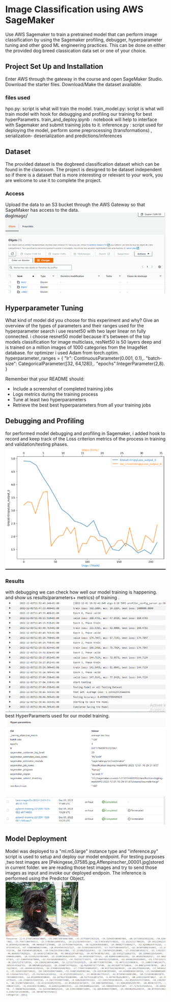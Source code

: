 # Image Classification using AWS SageMaker

Use AWS Sagemaker to train a pretrained model that can perform image classification by using the Sagemaker profiling, debugger, hyperparameter tuning and other good ML engineering practices. This can be done on either the provided dog breed classication data set or one of your choice.

## Project Set Up and Installation
Enter AWS through the gateway in the course and open SageMaker Studio. 
Download the starter files.
Download/Make the dataset available. 
### files used
hpo.py: script is what will train the model.
train_model.py: script is what will train model with hook for debugging and profiling our training for best hyperParametrs.
train_and_deploy.ipynb : notebook will help to interface with Sagemaker and submit training jobs to it.
inference.py : script used for deploying the model, perform some preprocessing (transformations) , serialization- deserialization and predictions/inferences

## Dataset
The provided dataset is the dogbreed classification dataset which can be found in the classroom.
The project is designed to be dataset independent so if there is a dataset that is more interesting or relevant to your work, you are welcome to use it to complete the project.

### Access
Upload the data to an S3 bucket through the AWS Gateway so that SageMaker has access to the data. 
![./scrennshoot/dataset.PNG](./scrennshoot/dataset.PNG)

## Hyperparameter Tuning
What kind of model did you choose for this experiment and why? Give an overview of the types of parameters and their ranges used for the hyperparameter search
i use resnet50 with two layer linear nn fully connected. i choose resnet50 model because it's between of the top models classification for image multiclass, resNet50 is 50 layers deep and is trained on a million images of 1000 categories from the ImageNet database.
for optimizer i used Adam from torch.optim.
hyperparameter_ranges = {
    "lr": ContinuousParameter(0.001, 0.1),.
    "batch-size": CategoricalParameter([32, 64,128]),.
    "epochs":IntegerParameter(2,8).
}

Remember that your README should:
- Include a screenshot of completed training jobs
- Logs metrics during the training process
- Tune at least two hyperparameters
- Retrieve the best best hyperparameters from all your training jobs

## Debugging and Profiling
for performed model debugging and profiling in Sagemaker, i added hook to record and keep track of the Loss criterion metrics of the process in training and validation/testing phases.
![./scrennshoot/croos_Eval.PNG](./scrennshoot/croos_Eval.PNG)

### Results
with debugging we can check how well our model training is happening. and show us results(parameters+ metrics) of training .
![./scrennshoot/log.PNG](./scrennshoot/log.PNG)
best HyperParamerts used for our model training. 
![./scrennshoot/HyperParamerts.PNG](./scrennshoot/HyperParamerts.PNG)

![./scrennshoot/trainingJob.PNG](./scrennshoot/trainingJob.PNG)
## Model Deployment
Model was deployed to a "ml.m5.large" instance type and "inference.py" script is used to setup and deploy our model endpoint.
For testing purposes ,two test images are [Pekingese_07585.jpg,Affenpinscher_00001.jpg]stored in current folder.
we are reading those test images and try to send those images as input and invoke our deployed endpoin.
The inference is performed using the Predictor Object.
![./scrennshoot/resultats_dog.PNG](scrennshoot/resultats_dog.PNG)

